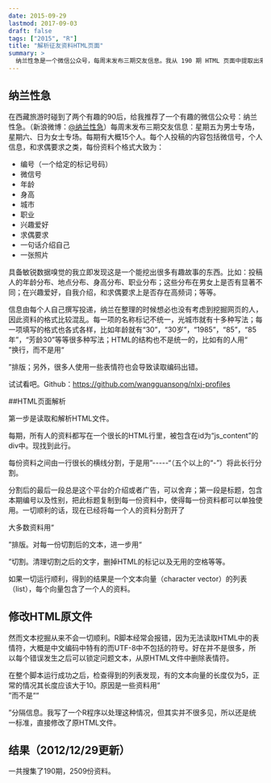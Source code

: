 ```yaml
---
date: 2015-09-29
lastmod: 2017-09-03
draft: false
tags: ["2015", "R"]
title: "解析征友资料HTML页面"
summary: >
  纳兰性急是一个微信公众号，每周末发布三期交友信息。我从 190 期 HTML 页面中提取出来 2509 份征友的资料，以待之后分析。
---
```



## 纳兰性急

在西藏旅游时碰到了两个有趣的90后，给我推荐了一个有趣的微信公众号：纳兰性急。（新浪微博：[@纳兰性急](http://weibo.com/hugoyu1982)）每周末发布三期交友信息：星期五为男士专场，星期六、日为女士专场。每期有大概15个人。每个人投稿的内容包括微信号，个人信息，和求偶要求之类，每份资料个格式大致为：

- 编号（一个给定的标记号码）
- 微信号
- 年龄
- 身高
- 城市
- 职业
- 兴趣爱好
- 求偶要求
- 一句话介绍自己
- 一张照片

具备敏锐数据嗅觉的我立即发现这是一个能挖出很多有趣故事的东西。比如：投稿人的年龄分布、地点分布、身高分布、职业分布；这些分布在男女上是否有显著不同；在兴趣爱好，自我介绍，和求偶要求上是否存在高频词；等等。

信息由每个人自己撰写投递，纳兰在整理的时候想必也没有考虑到挖掘网页的人，因此资料的格式比较混乱。每一项的名称标记不统一，光城市就有十多种写法；每一项填写的格式也各式各样，比如年龄就有“30”，“30岁”，“1985”，“85”，“85年”，“芳龄30”等等很多种写法；HTML的结构也不是统一的，比如有的人用“<br>”换行，而不是用“<p>”排版；另外，很多人使用一些表情符也会导致读取编码出错。

试试看吧。Github：https://github.com/wangguansong/nlxj-profiles

##HTML页面解析

第一步是读取和解析HTML文件。

每期，所有人的资料都写在一个很长的HTML行里，被包含在id为“js_content”的div中。现找到此行。

每份资料之间由一行很长的横线分割，于是用”-----“（五个以上的“-”）将此长行分割。

分割后的最后一段总是这个平台的介绍或者广告，可以舍弃；第一段是标题，包含本期编号以及性别，把此标题复制到每一份资料中，使得每一份资料都可以单独使用。一切顺利的话，现在已经将每一个人的资料分割开了

大多数资料用“<p>”排版。对每一份切割后的文本，进一步用“</p>”切割。清理切割之后的文字，删掉HTML的标记以及无用的空格等等。

如果一切运行顺利，得到的结果是一个文本向量（character vector）的列表（list），每个向量包含了一个人的资料。

## 修改HTML原文件

然而文本挖掘从来不会一切顺利。R脚本经常会报错，因为无法读取HTML中的表情符，大概是中文编码中特有的而UTF-8中不包括的符号。好在并不是很多，所以每个错误发生之后可以锁定问题文本，从原HTML文件中删除表情符。

在整个脚本运行成功之后，检查得到的列表发现，有的文本向量的长度仅为5，正常的情况其长度应该大于10。原因是一些资料用“<br>”而不是““<p>”分隔信息。我写了一个R程序以处理这种情况，但其实并不很多见，所以还是统一标准，直接修改了原HTML文件。

## 结果（2012/12/29更新）

一共搜集了190期，2509份资料。